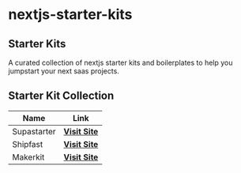 # nextjs-starter-kits
## Starter Kits
A curated collection of nextjs starter kits and boilerplates to help you jumpstart your next saas projects.

## Starter Kit Collection

| Name | Link |
|------|------|
| Supastarter | [**Visit Site**](https://supastarter.dev?atp=wDUNjV) |
| Shipfast | [**Visit Site**](https://shipfa.st/?via=michael-itindi) |
| Makerkit | [**Visit Site**](https://makerkit.dev) |
